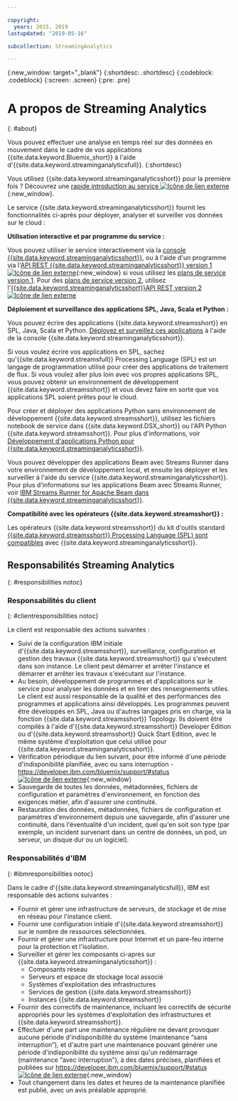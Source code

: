 ```yaml
---

copyright:
  years: 2015, 2019
lastupdated: "2019-05-16"

subcollection: StreamingAnalytics

---
```


<!-- Attribute definitions -->
{:new_window: target="_blank"}
{:shortdesc: .shortdesc}
{:codeblock: .codeblock}
{:screen: .screen}
{:pre: .pre}

# A propos de Streaming Analytics
{: #about}

Vous pouvez effectuer une analyse en temps réel sur des données en mouvement dans le cadre de vos applications {{site.data.keyword.Bluemix_short}} à l'aide d'{{site.data.keyword.streaminganalyticsfull}}.
{:shortdesc}

Vous utilisez {{site.data.keyword.streaminganalyticsshort}} pour la première fois ? Découvrez une [rapide introduction au service ![Icône de lien externe](../../icons/launch-glyph.svg "Icône de lien externe")](https://developer.ibm.com/streamsdev/docs/streaming-analytics-now-available-bluemix-2/){:new_window}.

Le service {{site.data.keyword.streaminganalyticsshort}} fournit les fonctionnalités ci-après pour déployer, analyser et surveiller vos données sur le cloud :

**Utilisation interactive et par programme du service :**

Vous pouvez utiliser le service interactivement via la [console {{site.data.keyword.streaminganalyticsshort}}](/docs/services/StreamingAnalytics?topic=StreamingAnalytics-console#console), ou à l'aide d'un programme via l'[API REST {{site.data.keyword.streaminganalyticsshort}} version 1 ![Icône de lien externe](../../icons/launch-glyph.svg "Icône de lien externe")](https://{DomainName}/apidocs/streaming-analytics-v1){:new_window} si vous utilisez les [plans de service version 1](/docs/services/StreamingAnalytics?topic=StreamingAnalytics-service_plans#service_plans). Pour des [plans de service version 2](/docs/services/StreamingAnalytics?topic=StreamingAnalytics-service_plans#service_plans), utilisez l'[{{site.data.keyword.streaminganalyticsshort}}API REST version 2 ![Icône de lien externe](../../icons/launch-glyph.svg "Icône de lien externe")](https://{DomainName}/apidocs/streaming-analytics-v2)

**Déploiement et surveillance des applications SPL, Java, Scala et Python :**

Vous pouvez écrire des applications {{site.data.keyword.streamsshort}} en SPL, Java, Scala et Python. [Déployez et surveillez ces applications](/docs/services/StreamingAnalytics?topic=StreamingAnalytics-t_deploytocloud) à l'aide de la console {{site.data.keyword.streaminganalyticsshort}}.

Si vous voulez écrire vos applications en SPL, sachez qu'{{site.data.keyword.streamsfull}} Processing Language (SPL) est un langage de programmation utilisé pour créer des applications de traitement de flux. Si vous voulez aller plus loin avec vos propres applications SPL, vous pouvez obtenir un environnement de développement {{site.data.keyword.streamsshort}} et vous devez faire en sorte que vos applications SPL soient prêtes pour le cloud.

Pour créer et déployer des applications Python sans environnement de développement {{site.data.keyword.streamsshort}}, utilisez les fichiers notebook de service dans {{site.data.keyword.DSX_short}} ou l'API Python {{site.data.keyword.streamsshort}}. Pour plus d'informations, voir [Développement d'applications Python pour {{site.data.keyword.streaminganalyticsshort}}](/docs/services/StreamingAnalytics?topic=StreamingAnalytics-t_develop_apps_python).

Vous pouvez développer des applications Beam avec Streams Runner dans votre environnement de développement local, et ensuite les déployer et les surveiller à l'aide du service {{site.data.keyword.streaminganalyticsshort}}. Pour plus d'informations sur les applications Beam avec Streams Runner, voir [IBM Streams Runner for Apache Beam dans {{site.data.keyword.streaminganalyticsshort}}](/docs/services/StreamingAnalytics?topic=StreamingAnalytics-gs_beamrunner).


**Compatibilité avec les opérateurs {{site.data.keyword.streamsshort}} :**

Les opérateurs {{site.data.keyword.streamsshort}} du kit d'outils standard [{{site.data.keyword.streamsshort}} Processing Language (SPL) sont compatibles](/docs/services/StreamingAnalytics?topic=StreamingAnalytics-compatible_toolkits) avec {{site.data.keyword.streaminganalyticsshort}}.

## Responsabilités Streaming Analytics
{: #responsibilities notoc}

### Responsabilités du client
{: #clientresponsibilities notoc}

Le client est responsable des actions suivantes :

* Suivi de la configuration IBM initiale d'{{site.data.keyword.streamsshort}}, surveillance, configuration et gestion des travaux {{site.data.keyword.streamsshort}} qui s'exécutent dans son instance. Le client peut démarrer et arrêter l'instance et démarrer et arrêter les travaux s'exécutant sur l'instance.
* Au besoin, développement de programmes et d'applications sur le service pour analyser les données et en tirer des renseignements utiles. Le client est aussi responsable de la qualité et des performances des programmes et applications ainsi développés. Les programmes peuvent être développés en SPL, Java ou d'autres langages pris en charge, via la fonction {{site.data.keyword.streamsshort}} Topology. Ils doivent être compilés à l'aide d'{{site.data.keyword.streamsshort}} Developer Edition ou d'{{site.data.keyword.streamsshort}} Quick Start Edition, avec le même système d'exploitation que celui utilisé pour {{site.data.keyword.streaminganalyticsshort}}.
* Vérification périodique du lien suivant, pour être informé d'une période d'indisponibilité planifiée, avec ou sans interruption - [https://developer.ibm.com/bluemix/support/#status ![Icône de lien externe](../../icons/launch-glyph.svg "Icône de lien externe")](https://developer.ibm.com/bluemix/support/#status){:new_window}  
* Sauvegarde de toutes les données, métadonnées, fichiers de configuration et paramètres d'environnement, en fonction des exigences métier, afin d'assurer une continuité.
* Restauration des données, métadonnées, fichiers de configuration et paramètres d'environnement depuis une sauvegarde, afin d'assurer une continuité, dans l'éventualité d'un incident, quel qu'en soit son type (par exemple, un incident survenant dans un centre de données, un pod, un serveur, un disque dur ou un logiciel).

### Responsabilités d'IBM
{: #ibmresponsibilities notoc}

Dans le cadre d'{{site.data.keyword.streaminganalyticsfull}}, IBM est responsable des actions suivantes :

* Fournir et gérer une infrastructure de serveurs, de stockage et de mise en réseau pour l'instance client.
* Fournir une configuration initiale d'{{site.data.keyword.streamsshort}} sur le nombre de ressources sélectionnées.
* Fournir et gérer une infrastructure pour Internet et un pare-feu interne pour la protection et l'isolation.
* Surveiller et gérer les composants ci-après sur {{site.data.keyword.streaminganalyticsshort}} :
	* Composants réseau
	* Serveurs et espace de stockage local associé
	* Systèmes d'exploitation des infrastructures
	* Services de gestion {{site.data.keyword.streamsshort}}
	* Instances {{site.data.keyword.streamsshort}}
* Fournir des correctifs de maintenance, incluant les correctifs de sécurité appropriés pour les systèmes d'exploitation des infrastructures et {{site.data.keyword.streamsshort}}.
* Effectuer d'une part une maintenance régulière ne devant provoquer aucune période d'indisponibilité du système (maintenance “sans interruption”), et d'autre part une maintenance pouvant générer une période d'indisponibilité du système ainsi qu'un redémarrage (maintenance “avec interruption”), à des dates précises, planifiées et publiées sur [https://developer.ibm.com/bluemix/support/#status ![Icône de lien externe](../../icons/launch-glyph.svg "Icône de lien externe")](https://developer.ibm.com/bluemix/support/#status){:new_window}
* Tout changement dans les dates et heures de la maintenance planifiée est publié, avec un avis préalable approprié.
